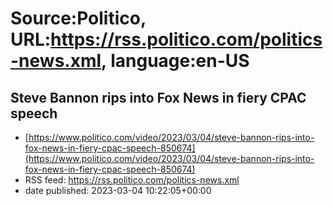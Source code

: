 # Source:Politico, URL:https://rss.politico.com/politics-news.xml, language:en-US

## Steve Bannon rips into Fox News in fiery CPAC speech
 - [https://www.politico.com/video/2023/03/04/steve-bannon-rips-into-fox-news-in-fiery-cpac-speech-850674](https://www.politico.com/video/2023/03/04/steve-bannon-rips-into-fox-news-in-fiery-cpac-speech-850674)
 - RSS feed: https://rss.politico.com/politics-news.xml
 - date published: 2023-03-04 10:22:05+00:00



